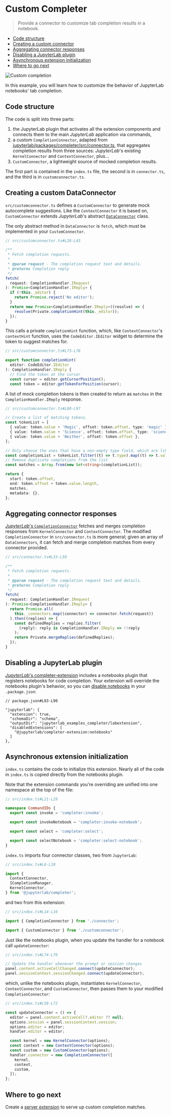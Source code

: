 # Custom Completer

> Provide a connector to customize tab completion results in a notebook.

- [Code structure](#code-structure)
- [Creating a custom connector](#creating-a-custom-connector)
- [Aggregating connector responses](#aggregating-connector-responses)
- [Disabling a JupyterLab plugin](#disabling-a-jupyterlab-plugin)
- [Asynchronous extension initialization](#asynchronous-extension-initialization)
- [Where to go next](#where-to-go-next)

![Custom completion](preview.png)

In this example, you will learn how to customize the behavior of JupyterLab notebooks' tab completion.

## Code structure

The code is split into three parts:

1.  the JupyterLab plugin that activates all the extension components and connects
    them to the main _JupyterLab_ application via commands,
2.  a custom `CompletionConnector`, adapted from [jupyterlab/packages/completer/src/connector.ts](https://github.com/jupyterlab/jupyterlab/blob/master/packages/completer/src/connector.ts),
    that aggregates completion results from three sources: _JupyterLab_'s existing `KernelConnector` and `ContextConnector`, plus...
3.  `CustomConnector`, a lightweight source of mocked completion results.

The first part is contained in the `index.ts` file, the second is in `connector.ts`, and the third is in `customconnector.ts`.

## Creating a custom DataConnector

`src/customconnector.ts` defines a `CustomConnector` to generate mock autocomplete suggestions. Like the `ContextConnector` it is based on, `CustomConnector` extends _JupyterLab_'s abstract [`DataConnector`](https://jupyterlab.readthedocs.io/en/latest/api/classes/statedb.dataconnector.html) class.

The only abstract method in `DataConnector` is `fetch`, which must be implemented in your `CustomConnector`.

```ts
// src/customconnector.ts#L28-L43

/**
 * Fetch completion requests.
 *
 * @param request - The completion request text and details.
 * @returns Completion reply
 */
fetch(
  request: CompletionHandler.IRequest
): Promise<CompletionHandler.IReply> {
  if (!this._editor) {
    return Promise.reject('No editor');
  }
  return new Promise<CompletionHandler.IReply>((resolve) => {
    resolve(Private.completionHint(this._editor));
  });
}
```

This calls a private `completionHint` function, which, like `ContextConnector`'s `contextHint` function, uses the `CodeEditor.IEditor` widget to determine the token to suggest matches for.

```ts
// src/customconnector.ts#L73-L78

export function completionHint(
  editor: CodeEditor.IEditor
): CompletionHandler.IReply {
  // Find the token at the cursor
  const cursor = editor.getCursorPosition();
  const token = editor.getTokenForPosition(cursor);
```

A list of mock completion tokens is then created to return as `matches` in the `CompletionHandler.IReply` response.

<!-- prettier-ignore-start -->
```ts
// src/customconnector.ts#L80-L97

// Create a list of matching tokens.
const tokenList = [
  { value: token.value + 'Magic', offset: token.offset, type: 'magic' },
  { value: token.value + 'Science', offset: token.offset, type: 'science' },
  { value: token.value + 'Neither', offset: token.offset },
];

// Only choose the ones that have a non-empty type field, which are likely to be of interest.
const completionList = tokenList.filter((t) => t.type).map((t) => t.value);
// Remove duplicate completions from the list
const matches = Array.from(new Set<string>(completionList));

return {
  start: token.offset,
  end: token.offset + token.value.length,
  matches,
  metadata: {},
};
```
<!-- prettier-ignore-end -->

## Aggregating connector responses

[_JupyterLab_'s `CompletionConnector`](https://github.com/jupyterlab/jupyterlab/blob/master/packages/completer/src/connector.ts) fetches and merges completion responses from `KernelConnector` and `ContextConnector`. The modified `CompletionConnector` in `src/connector.ts` is more general; given an array of `DataConnectors`, it can fetch and merge completion matches from every connector provided.

```ts
// src/connector.ts#L33-L50

/**
 * Fetch completion requests.
 *
 * @param request - The completion request text and details.
 * @returns Completion reply
 */
fetch(
  request: CompletionHandler.IRequest
): Promise<CompletionHandler.IReply> {
  return Promise.all(
    this._connectors.map((connector) => connector.fetch(request))
  ).then((replies) => {
    const definedReplies = replies.filter(
      (reply): reply is CompletionHandler.IReply => !!reply
    );
    return Private.mergeReplies(definedReplies);
  });
}
```

## Disabling a JupyterLab plugin

[_JupyterLab_'s completer-extension](https://github.com/jupyterlab/jupyterlab/tree/master/packages/completer-extension) includes a notebooks plugin that registers notebooks for code completion. Your extension will override the notebooks plugin's behavior, so you can [disable notebooks](https://jupyterlab.readthedocs.io/en/stable/extension/extension_dev.html#disabling-other-extensions) in your `.package.json`:

```json5
// package.json#L83-L90

"jupyterlab": {
  "extension": true,
  "schemaDir": "schema",
  "outputDir": "jupyterlab_examples_completer/labextension",
  "disabledExtensions": [
    "@jupyterlab/completer-extension:notebooks"
  ]
},
```

## Asynchronous extension initialization

`index.ts` contains the code to initialize this extension. Nearly all of the code in `index.ts` is copied directly from the notebooks plugin.

Note that the extension commands you're overriding are unified into one namespace at the top of the file:

```ts
// src/index.ts#L21-L29

namespace CommandIDs {
  export const invoke = 'completer:invoke';

  export const invokeNotebook = 'completer:invoke-notebook';

  export const select = 'completer:select';

  export const selectNotebook = 'completer:select-notebook';
}
```

`index.ts` imports four connector classes, two from `JupyterLab`:

<!-- prettier-ignore-start -->
```ts
// src/index.ts#L6-L10

import {
  ContextConnector,
  ICompletionManager,
  KernelConnector,
} from '@jupyterlab/completer';
```
<!-- prettier-ignore-end -->

and two from this extension:

```ts
// src/index.ts#L14-L16

import { CompletionConnector } from './connector';

import { CustomConnector } from './customconnector';
```

Just like the notebooks plugin, when you update the handler for a notebook call `updateConnector`:

```ts
// src/index.ts#L74-L76

// Update the handler whenever the prompt or session changes
panel.content.activeCellChanged.connect(updateConnector);
panel.sessionContext.sessionChanged.connect(updateConnector);
```

which, unlike the notebooks plugin, instantiates `KernelConnector`, `ContextConnector`, and `CustomConnector`, then passes them to your modified `CompletionConnector`:

<!-- prettier-ignore-start -->
```ts
// src/index.ts#L58-L72

const updateConnector = () => {
  editor = panel.content.activeCell?.editor ?? null;
  options.session = panel.sessionContext.session;
  options.editor = editor;
  handler.editor = editor;

  const kernel = new KernelConnector(options);
  const context = new ContextConnector(options);
  const custom = new CustomConnector(options);
  handler.connector = new CompletionConnector([
    kernel,
    context,
    custom,
  ]);
};
```
<!-- prettier-ignore-end -->

## Where to go next

Create a [server extension](../server-extension) to serve up custom completion matches.
